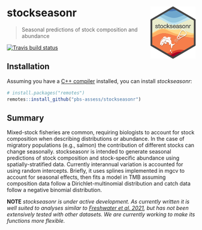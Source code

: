 
# stockseasonr <a href='https://github.com/pbs-assess/stockseasonr'><img src='man/figures/stockseasonr-logo.png' align="right" height="139" /></a>

> Seasonal predictions of stock composition and abundance

<!-- badges: start -->
[![Travis build status](https://travis-ci.org/pbs-assess/stockseasonr.svg?branch=master)](https://travis-ci.org/pbs-assess/stockseasonr)
<!-- badges: end -->

## Installation

Assuming you have a [C++
compiler](https://support.rstudio.com/hc/en-us/articles/200486498-Package-Development-Prerequisites)
installed, you can install *stockseasonr*:

``` r
# install.packages("remotes")
remotes::install_github("pbs-assess/stockseasonr")
```

## Summary 

Mixed-stock fisheries are common, requiring biologists to account for stock composition when describing distributions or abundance. In the case of migratory populations (e.g., salmon) the contribution of different stocks can change seasonally. stockseasonr is intended to generate seasonal predictions of stock composition and stock-specific abundance using spatially-stratified data. Currently interannual variation is accounted for using random intercepts. Briefly, it uses splines implemented in mgcv to account for seasonal effects, then fits a model in TMB assuming composition data follow a Dirichlet-multinomial distribution and catch data follow a negative binomial distribution. 

**NOTE**
*stockseasonr is under active development. As currently written it is well suited to analyses similar to [Freshwater et al. 2021](https://peerj.com/articles/11163/), but has not been extensively tested with other datasets. We are currently working to make its functions more flexible.*
